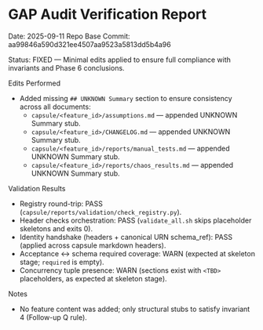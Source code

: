 # GAP Audit Verification Report

Date: 2025-09-11
Repo Base Commit: aa99846a590d321ee4507aa9523a5813dd5b4a96

Status: FIXED — Minimal edits applied to ensure full compliance with invariants and Phase 6 conclusions.

Edits Performed
- Added missing `## UNKNOWN Summary` section to ensure consistency across all documents:
  - `capsule/<feature_id>/assumptions.md` — appended UNKNOWN Summary stub.
  - `capsule/<feature_id>/CHANGELOG.md` — appended UNKNOWN Summary stub.
  - `capsule/<feature_id>/reports/manual_tests.md` — appended UNKNOWN Summary stub.
  - `capsule/<feature_id>/reports/chaos_results.md` — appended UNKNOWN Summary stub.

Validation Results
- Registry round-trip: PASS (`capsule/reports/validation/check_registry.py`).
- Header checks orchestration: PASS (`validate_all.sh` skips placeholder skeletons and exits 0).
- Identity handshake (headers + canonical URN schema_ref): PASS (applied across capsule markdown headers).
- Acceptance ↔ schema required coverage: WARN (expected at skeleton stage; `required` is empty).
- Concurrency tuple presence: WARN (sections exist with `<TBD>` placeholders, as expected at skeleton stage).

Notes
- No feature content was added; only structural stubs to satisfy invariant 4 (Follow-up Q rule).

